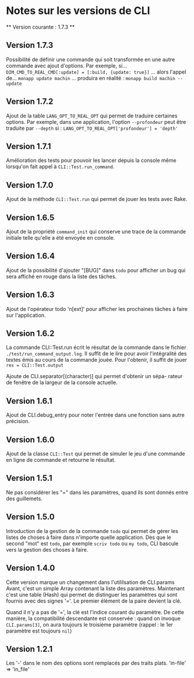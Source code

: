 # Notes sur les versions de CLI

** Version courante : 1.7.3 **

## Version 1.7.3

  Possibilité de définir une commande qui soit transformée en une
  autre commande avec ajout d'options.
  Par exemple, si…
    `DIM_CMD_TO_REAL_CMD[:update] = [:build, {update: true}]`
  … alors l'appel de…
    `monapp update machin`
  … produira en réalité :
    `monapp build machin --update`
    
## Version 1.7.2

  Ajout de la table `LANG_OPT_TO_REAL_OPT` qui permet de traduire
  certaines options. Par exemple, dans une application, l'option
  `--profondeur` peut être traduite par `--depth` si :
    `LANG_OPT_TO_REAL_OPT['profondeur'] = 'depth'`

## Version 1.7.1

  Amélioration des tests pour pouvoir les lancer depuis la console
  même lorsqu'on fait appel à `CLI::Test.run_command`.

## Version 1.7.0

  Ajout de la méthode `CLI::Test.run` qui permet de jouer les tests
  avec Rake.

## Version 1.6.5

  Ajout de la propriété `command_init` qui conserve une trace de la
  commande initiale telle qu'elle a été envoyée en console.

## Version 1.6.4

  Ajout de la possibilité d'ajouter "[BUG]" dans `todo` pour afficher
  un bug qui sera affiché en rouge dans la liste des tâches.

## Version 1.6.3

  Ajout de l'opérateur todo 'n[ext]' pour afficher les prochaines
  tâches à faire sur l'application.

## Version 1.6.2

  La commande CLI::Test.run écrit le résultat de la commande dans le
  fichier `./test/run_command_output.log`. Il suffit de le lire pour
  avoir l'intégralité des textes émis au cours de la commande jouée.
  Pour l'obtenir, il suffit de jouer `res = CLI::Test.output`

  Ajoute de CLI.separator[(character)] qui permet d'obtenir un sépa-
  rateur de fenêtre de la largeur de la console actuelle.

## Version 1.6.1

  Ajout de CLI.debug_entry pour noter l'entrée dans une fonction sans
  autre précision.

## Version 1.6.0

  Ajout de la classe `CLI::Test` qui permet de simuler le jeu d'une
  commande en ligne de commande et retourne le résultat.

## Version 1.5.1

  Ne pas considérer les "=" dans les paramètres, quand ils sont donnés
  entre des guillemets.

## Version 1.5.0

  Introduction de la gestion de la commande `todo` qui permet de gérer les
  listes de choses à faire dans n'importe quelle application. Dès que le
  second "mot" est `todo`, par exemple `scriv todo` ou `my todo`, CLI bascule
  vers la gestion des choses à faire.

## Version 1.4.0

Cette version marque un changement dans l'utililsation de CLI.params
Avant, c'est un simple Array contenant la liste des paramètres. Maintenant
c'est une table (Hash) qui permet de distinguer les paramètres qui sont
fournis avec des signes '='. Le premier élément de la paire devient la
clé.

Quand il n'y a pas de '=', la clé est l'indice courant du paramètre. De
cette manière, la compatibilité descendante est conservée : quand on invoque
`CLI.params[3]`, on aura toujours le troisième paramètre (rappel : le 1er
paramètre est toujours `nil`)

## Version 1.2.1
   Les '-' dans le nom des options sont remplacés par des traits plats.
   'in-file' => 'in_file'
